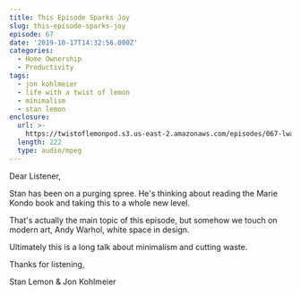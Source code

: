 ```yaml
---
title: This Episode Sparks Joy
slug: this-episode-sparks-joy
episode: 67
date: '2019-10-17T14:32:56.000Z'
categories:
  - Home Ownership
  - Productivity
tags:
  - jon kohlmeier
  - life with a twist of lemon
  - minimalism
  - stan lemon
enclosure:
  url: >-
    https://twistoflemonpod.s3.us-east-2.amazonaws.com/episodes/067-lwatol-20191017.mp3
  length: 222
  type: audio/mpeg
---
```


Dear Listener,

Stan has been on a purging spree. He's thinking about reading the Marie Kondo book and taking this to a whole new level.

That's actually the main topic of this episode, but somehow we touch on modern art, Andy Warhol, white space in design.

Ultimately this is a long talk about minimalism and cutting waste.

Thanks for listening,

Stan Lemon & Jon Kohlmeier


